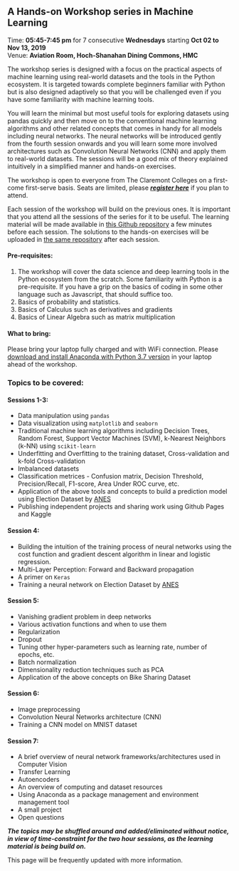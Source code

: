 ## A Hands-on Workshop series in Machine Learning 
Time: **05:45-7:45 pm** for 7 consecutive **Wednesdays** starting **Oct 02 to Nov 13, 2019**   
Venue: **Aviation Room, Hoch-Shanahan Dining Commons, HMC** 


The workshop series is designed with a focus on the practical aspects of machine learning using real-world datasets and the tools in the Python ecosystem. It is targeted towards complete beginners familiar with Python but is also designed adaptively so that you will be challenged even if you have some familiarity with machine learning tools. 

You will learn the minimal but most useful tools for exploring datasets using pandas quickly and then move on to the conventional machine learning algorithms and other related concepts that comes in handy for all models including neural networks. The neural networks will be introduced gently from the fourth session onwards and you will learn some more involved architectures such as Convolution Neural Networks (CNN) and apply them to real-world datasets. The sessions will be a good mix of theory explained intuitively in a simplified manner and hands-on exercises.

The workshop is open to everyone from The Claremont Colleges on a first-come first-serve basis. Seats are limited, please ***[register here](https://forms.gle/3VdVMqV1EctC7aiE6)*** if you plan to attend. 

Each session of the workshop will build on the previous ones. It is important that you attend all the sessions of the series for it to be useful. The learning material will be made available in [this Github repository](https://github.com/AashitaK/A-Hands-on-Workshop-series-in-Machine-Learning) a few minutes before each session. The solutions to the hands-on exercises will be uploaded in [the same repository](https://github.com/AashitaK/A-Hands-on-Workshop-series-in-Machine-Learning) after each session.

#### Pre-requisites:
1. The workshop will cover the data science and deep learning tools in the Python ecosystem from the scratch. Some familiarity with Python is a pre-requisite. If you have a grip on the basics of coding in some other language such as Javascript, that should suffice too. 
2. Basics of probability and statistics.
3. Basics of Calculus such as derivatives and gradients
4. Basics of Linear Algebra such as matrix multiplication

#### What to bring:  
Please bring your laptop fully charged and with WiFi connection. Please [download and install Anaconda with Python 3.7 version](https://www.anaconda.com/distribution/) in your laptop ahead of the workshop.  

### Topics to be covered:  
#### Sessions 1-3: 
* Data manipulation using `pandas`
* Data visualization using `matplotlib` and `seaborn`
* Traditional machine learning algorithms including Decision Trees, Random Forest, Support Vector Machines (SVM), k-Nearest Neighbors (k-NN) using `scikit-learn`
* Underfitting and Overfitting to the training dataset, Cross-validation and k-fold Cross-validation
* Imbalanced datasets 
* Classification metrices - Confusion matrix, Decision Threshold, Precision/Recall, F1-score, Area Under ROC curve, etc.
* Application of the above tools and concepts to build a prediction model using Election Dataset by [ANES](https://electionstudies.org/)
* Publishing independent projects and sharing work using Github Pages and Kaggle

#### Session 4: 
* Building the intuition of the training process of neural networks using the cost function and gradient descent algorithm in linear and logistic regression.
* Multi-Layer Perception: Forward and Backward propagation
* A primer on `Keras`
* Training a neural network on Election Dataset by [ANES](https://electionstudies.org/)

#### Session 5:
* Vanishing gradient problem in deep networks
* Various activation functions and when to use them
* Regularization
* Dropout
* Tuning other hyper-parameters such as learning rate, number of epochs, etc.
* Batch normalization
* Dimensionality reduction techniques such as PCA
* Application of the above concepts on Bike Sharing Dataset

#### Session 6: 
* Image preprocessing
* Convolution Neural Networks architecture (CNN)
* Training a CNN model on MNIST dataset

#### Session 7:
* A brief overview of neural network frameworks/architectures used in Computer Vision
* Transfer Learning
* Autoencoders
* An overview of computing and dataset resources
* Using Anaconda as a package management and environment management tool
* A small project
* Open questions

***The topics may be shuffled around and added/eliminated without notice, in view of time-constraint for the two hour sessions, as the learning material is being build on.***


This page will be frequently updated with more information.
